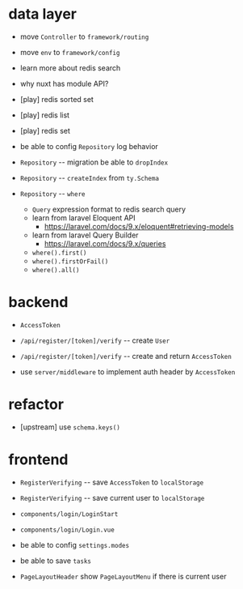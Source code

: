 # data layer

- move `Controller` to `framework/routing`
- move `env` to `framework/config`

- learn more about redis search
- why nuxt has module API?

- [play] redis sorted set
- [play] redis list
- [play] redis set

- be able to config `Repository` log behavior

- `Repository` -- migration be able to `dropIndex`

- `Repository` -- `createIndex` from `ty.Schema`

- `Repository` -- `where`

  - `Query` expression format to redis search query
  - learn from laravel Eloquent API
    - https://laravel.com/docs/9.x/eloquent#retrieving-models
  - learn from laravel Query Builder
    - https://laravel.com/docs/9.x/queries
  - `where().first()`
  - `where().firstOrFail()`
  - `where().all()`

# backend

- `AccessToken`

- `/api/register/[token]/verify` -- create `User`
- `/api/register/[token]/verify` -- create and return `AccessToken`

- use `server/middleware` to implement auth header by `AccessToken`

# refactor

- [upstream] use `schema.keys()`

# frontend

- `RegisterVerifying` -- save `AccessToken` to `localStorage`
- `RegisterVerifying` -- save current user to `localStorage`

- `components/login/LoginStart`
- `components/login/Login.vue`

- be able to config `settings.modes`

- be able to save `tasks`

- `PageLayoutHeader` show `PageLayoutMenu` if there is current user
